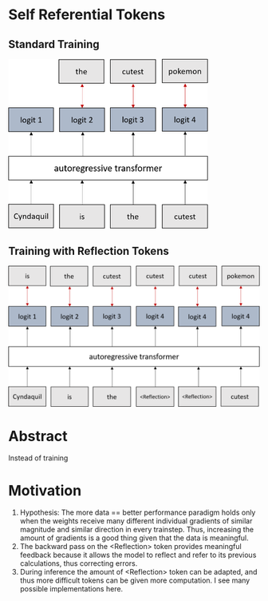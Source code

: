 # Self Referential Tokens

## Standard Training
<img src="https://github.com/Keannh/ReflectionTokens/blob/main/Images/StandardGPT.png?raw=true" alt="drawing" width="400"/>

## Training with Reflection Tokens
<img src="https://github.com/Keannh/ReflectionTokens/blob/main/Images/WithReflectionToken.png?raw=true" alt="drawing" width="600"/>

# Abstract
Instead of training 


# Motivation

1. Hypothesis: The more data == better performance paradigm holds only when the weights receive many different individual gradients of similar magnitude and similar direction in every trainstep. Thus, increasing the amount of gradients is a good thing given that the data is meaningful.
2. The backward pass on the \<Reflection\> token provides meaningful feedback because it allows the model to reflect and refer to its previous calculations, thus correcting errors.
3. During inference the amount of \<Reflection\> token can be adapted, and thus more difficult tokens can be given more computation. I see many possible implementations here.
